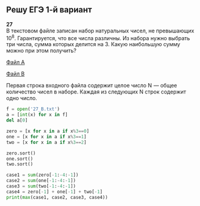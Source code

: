 ## Решу ЕГЭ 1-й вариант

**27**  
В текстовом файле записан набор натуральных чисел, не превышающих 10<sup>8</sup>. Гарантируется, что все числа различны. Из набора нужно выбрать три числа, сумма которых делится на 3. Какую наибольшую сумму можно при этом получить?

<a href="/reshuege/1/27_A.txt" download>Файл A</a>

<a href="/reshuege/1/27_B.txt" download>Файл B</a>

Первая строка входного файла содержит целое число N  — общее количество чисел в наборе. Каждая из следующих N строк содержит одно число.

```python
f = open('27_B.txt')
a = [int(x) for x in f]
del a[0]

zero = [x for x in a if x%3==0]
one = [x for x in a if x%3==1]
two = [x for x in a if x%3==2]

zero.sort()
one.sort()
two.sort()

case1 = sum(zero[-1:-4:-1])
case2 = sum(one[-1:-4:-1])
case3 = sum(two[-1:-4:-1])
case4 = zero[-1] + one[-1] + two[-1]
print(max(case1, case2, case3, case4))
```
